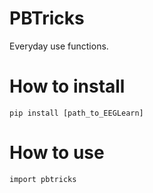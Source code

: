 # PBTricks
Everyday use functions.

# How to install

`pip install [path_to_EEGLearn]`

# How to use
`import pbtricks`


